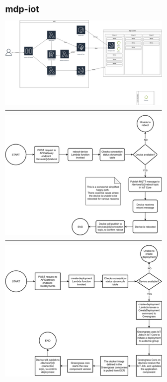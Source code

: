 # mdp-iot

![System Architecture](./docs/images/architecture.drawio.svg)

<hr>

![Reboot flowchart](./docs/images/reboot.drawio.svg)

<hr>

![Create deployment flowchart](./docs/images/create_deployment.drawio.svg)
